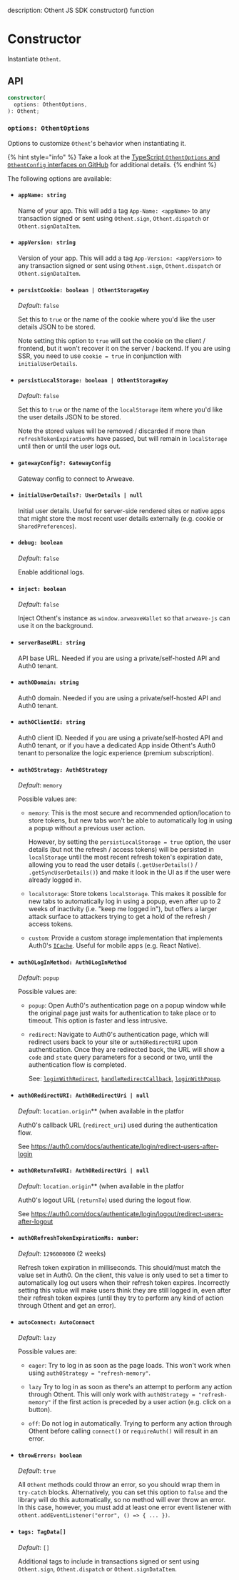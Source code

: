 <br />
description: Othent JS SDK constructor() function
<br />

# Constructor

Instantiate `Othent`.

## API

```ts
constructor(
  options: OthentOptions,
): Othent;
```

### `options: OthentOptions`

Options to customize `Othent`'s behavior when instantiating it.

{% hint style="info" %}
Take a look at the [TypeScript `OthentOptions` and `OthentConfig` interfaces on GitHub](https://github.com/Othent/KeyManagementService/blob/main/src/lib/config/config.types.ts)
for additional details.
{% endhint %}

The following options are available:

- #### `appName: string`

  Name of your app. This will add a tag `App-Name: <appName>` to any transaction signed or sent using `Othent.sign`,
  `Othent.dispatch` or `Othent.signDataItem`.

- #### `appVersion: string`

  Version of your app. This will add a tag `App-Version: <appVersion>` to any transaction signed or sent using
  `Othent.sign`, `Othent.dispatch` or `Othent.signDataItem`.

- #### `persistCookie: boolean | OthentStorageKey`
  
  _Default_: `false`

  Set this to `true` or the name of the cookie where you'd like the user details JSON to be stored.
  
  Note setting this option to `true` will set the cookie on the client / frontend, but it won't recover it on the server /
  backend. If you are using SSR, you need to use `cookie = true` in conjunction with `initialUserDetails`.

- #### `persistLocalStorage: boolean | OthentStorageKey`

  _Default_: `false`

  Set this to `true` or the name of the `localStorage` item where you'd like the user details JSON to be stored.
  
  Note the stored values will be removed / discarded if more than `refreshTokenExpirationMs` have passed, but will remain
  in `localStorage` until then or until the user logs out.

- #### `gatewayConfig?: GatewayConfig`

  Gateway config to connect to Arweave.

- #### `initialUserDetails?: UserDetails | null`

  Initial user details. Useful for server-side rendered sites or native apps that might store the most recent user details
  externally (e.g. cookie or `SharedPreferences`).

- #### `debug: boolean`

  _Default_: `false`

  Enable additional logs.

- #### `inject: boolean`

  _Default_: `false`

  Inject Othent's instance as `window.arweaveWallet` so that `arweave-js` can use it on the background.

- #### `serverBaseURL: string`

  API base URL. Needed if you are using a private/self-hosted API and Auth0 tenant.

- #### `auth0Domain: string`

  Auth0 domain. Needed if you are using a private/self-hosted API and Auth0 tenant.

- #### `auth0ClientId: string`

  Auth0 client ID. Needed if you are using a private/self-hosted API and Auth0 tenant, or if you have a dedicated App
inside Othent's Auth0 tenant to personalize the logic experience (premium subscription).

- #### `auth0Strategy: Auth0Strategy`

  _Default_: `memory`

  Possible values are:
    
  - `memory`: This is the most secure and recommended option/location to store tokens, but new tabs won't be able to
    automatically log in using a popup without a previous user action.

    However, by setting the `persistLocalStorage = true` option, the user details (but not the refresh / access
    tokens) will be persisted in `localStorage` until the most recent refresh token's expiration date, allowing you
    to read the user details (`.getUserDetails()` / `.getSyncUserDetails()`) and make it look in the UI as if the
    user were already logged in.

  - `localstorage`: Store tokens `localStorage`. This makes it possible for new tabs to automatically log in using a
    popup, even after up to 2 weeks of inactivity (i.e. "keep me logged in"), but offers a larger attack surface to
    attackers trying to get a hold of the refresh / access tokens.

  - `custom`: Provide a custom storage implementation that implements Auth0's
    [`ICache`](https://auth0.github.io/auth0-spa-js/interfaces/ICache.html). Useful for mobile apps (e.g. React
    Native).

- #### `auth0LogInMethod: Auth0LogInMethod`

  _Default_: `popup`

  Possible values are:

  - `popup`: Open Auth0's authentication page on a popup window while the original page just waits for authentication
    to take place or to timeout. This option is faster and less intrusive.

  - `redirect`: Navigate to Auth0's authentication page, which will redirect users back to your site or
    `auth0RedirectURI` upon authentication. Once they are redirected back, the URL will show a `code` and `state`
    query parameters for a second or two, until the authentication flow is completed.

    See: [`loginWithRedirect`](https://auth0.github.io/auth0-spa-js/classes/Auth0Client.html#loginWithRedirect),
[`handleRedirectCallback`](https://auth0.github.io/auth0-spa-js/classes/Auth0Client.html#handleRedirectCallback),
[`loginWithPopup`](https://auth0.github.io/auth0-spa-js/classes/Auth0Client.html#loginWithPopup).

- #### `auth0RedirectURI: Auth0RedirectUri | null`

  _Default_: `location.origin`** (when available in the platfor

  Auth0's callback URL (`redirect_uri`) used during the authentication flow.

  See https://auth0.com/docs/authenticate/login/redirect-users-after-login

- #### `auth0ReturnToURI: Auth0RedirectUri | null`

  _Default_: `location.origin`** (when available in the platfor

  Auth0's logout URL (`returnTo`) used during the logout flow.

  See https://auth0.com/docs/authenticate/login/logout/redirect-users-after-logout

- #### `auth0RefreshTokenExpirationMs: number`:
   
  _Default_: `1296000000` (2 weeks)

  Refresh token expiration in milliseconds. This should/must match the value set in Auth0. On the client, this value is
  only used to set a timer to automatically log out users when their refresh token expires. Incorrectly setting this value
  will make users think they are still logged in, even after their refresh token expires (until they try to perform any
  kind of action through Othent and get an error).

- #### `autoConnect: AutoConnect`

  _Default_: `lazy`

  Possible values are:

  - `eager`: Try to log in as soon as the page loads. This won't work when using `auth0Strategy = "refresh-memory"`.

  - `lazy` Try to log in as soon as there's an attempt to perform any action through Othent. This will only work with
    `auth0Strategy = "refresh-memory"` if the first action is preceded by a user action (e.g. click on a button).

  - `off`: Do not log in automatically. Trying to perform any action through Othent before calling `connect()` or
    `requireAuth()` will result in an error.

- #### `throwErrors: boolean`

  _Default_: `true`
 
  All `Othent` methods could throw an error, so you should wrap them in `try-catch` blocks. Alternatively, you can set
  this option to `false` and the library will do this automatically, so no method will ever throw an error. In this case,
  however, you must add at least one error event listener with `othent.addEventListener("error", () => { ... })`.

- #### `tags: TagData[]`
  
  _Default_: `[]`

  Additional tags to include in transactions signed or sent using `Othent.sign`, `Othent.dispatch` or `Othent.signDataItem`.
